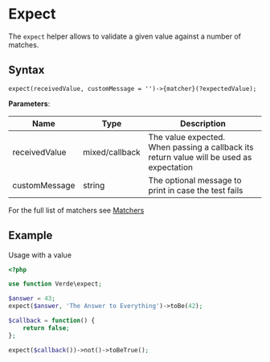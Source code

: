 # Expect

The `expect` helper allows to validate a given value against a number of matches.

## Syntax

`expect(receivedValue, customMessage = '')->{matcher}(?expectedValue);`

**Parameters**:

|Name|Type|Description|
|---|---|---|
|receivedValue|mixed/callback|The value expected.<br />When passing a callback its return value will be used as expectation|
|customMessage|string|The optional message to print in case the test fails|

For the full list of matchers see [Matchers](matchers.html)

## Example

Usage with a value

```php
<?php

use function Verde\expect;

$answer = 43;
expect($answer, 'The Answer to Everything')->toBe(42);

$callback = function() {
    return false;
};

expect($callback())->not()->toBeTrue();
```
